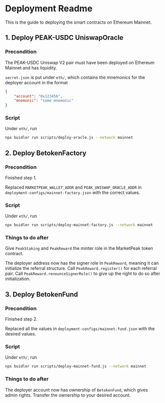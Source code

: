 # Deployment Readme

This is the guide to deploying the smart contracts on Ethereum Mainnet.

## 1. Deploy PEAK-USDC UniswapOracle

### Precondition

The PEAK-USDC Uniswap V2 pair must have been deployed on Ethereum Mainnet and has liquidity.

`secret.json` is put under `eth/`, which contains the mnemonics for the deployer account in the format

```json
{
    "account": "0x123456",
    "mnemonic": "some mnemonic"
}
```

### Script

Under `eth/`, run

```bash
npx buidler run scripts/deploy-oracle.js --network mainnet
```

## 2. Deploy BetokenFactory

### Precondition

Finished step 1.

Replaced `MARKETPEAK_WALLET_ADDR` and `PEAK_UNISWAP_ORACLE_ADDR` in `deployment-configs/mainnet-factory.json` with the correct values.

### Script

Under `eth/`, run

```bash
npx buidler run scripts/deploy-mainnet-factory.js --network mainnet
```

### Things to do after

Give `PeakStaking` and `PeakReward` the minter role in the MarketPeak token contract.

The deployer address now has the signer role in `PeakReward`, meaning it can initialize the referral structure. Call `PeakReward.register()` for each referral pair. Call `PeakReward.renounceSignerRole()` to give up the right to do so after initialization.

## 3. Deploy BetokenFund

### Precondition

Finished step 2.

Replaced all the values in `deployment-configs/mainnet-fund.json` with the desired values.

### Script

Under `eth/`, run

```bash
npx buidler run scripts/deploy-mainnet-fund.js --network mainnet
```

### Things to do after

The deployer account now has ownership of `BetokenFund`, which gives admin rights. Transfer the ownership to your desired account.
